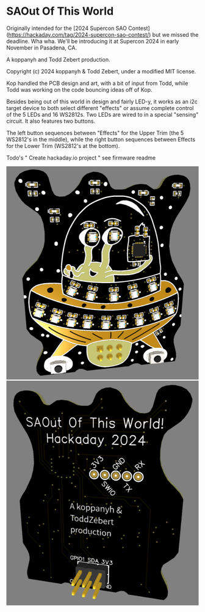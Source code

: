 # SAOut Of This World

Originally intended for the [2024 Supercon SAO Contest] (https://hackaday.com/tag/2024-supercon-sao-contest/) but we missed the deadline. Wha wha. We'll be introducing it at Supercon 2024 in early November in Pasadena, CA.

A koppanyh and Todd Zebert production. 
 
Copyright (c) 2024 koppanyh & Todd Zebert, under a modified MIT license.

Kop handled the PCB design and art, with a bit of input from Todd, while Todd was working on the code bouncing ideas off of Kop.

Besides being out of this world in design and fairly LED-y, it works as an i2c target device to both select different "effects" or assume complete control of the 5 LEDs and 16 WS2812s. Two LEDs are wired to in a special "sensing" circuit. It also features two buttons.

The left button sequences between "Effects" for the Upper Trim (the 5 WS2812's in the middle), while the right button sequences between Effects for the Lower Trim (WS2812's at the bottom).

Todo's
" Create hackaday.io project 
" see firmware readme

![SAOut Of This World Front Preview](hardware/SAOutOfThisWorld_Board_Front_Preview.png)
![SAOut Of This World Back Preview](hardware/SAOutOfThisWorld_Board_Back_Preview.png)

